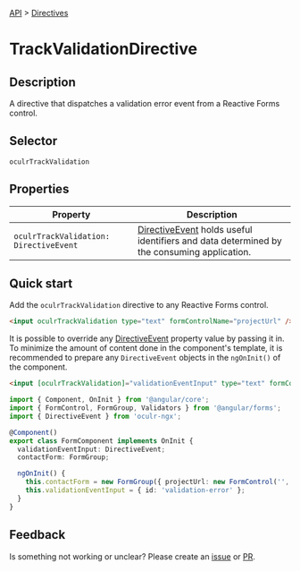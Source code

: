 [API](./README.md) > [Directives](./README.md#Directives)

# TrackValidationDirective

## Description

A directive that dispatches a validation error event from a Reactive Forms control.

## Selector

```
oculrTrackValidation
```

## Properties

| Property                               | Description                                                                                                       |
| -------------------------------------- | ----------------------------------------------------------------------------------------------------------------- |
| `oculrTrackValidation: DirectiveEvent` | [DirectiveEvent](./directive-event.md) holds useful identifiers and data determined by the consuming application. |

## Quick start

Add the `oculrTrackValidation` directive to any Reactive Forms control.

```html
<input oculrTrackValidation type="text" formControlName="projectUrl" />
```

It is possible to override any [DirectiveEvent](./directive-event.md) property value by passing it in. To minimize the amount of content done in the component's template, it is recommended to prepare any `DirectiveEvent` objects in the `ngOnInit()` of the component.

```html
<input [oculrTrackValidation]="validationEventInput" type="text" formControlName="projectUrl" />
```

```typescript
import { Component, OnInit } from '@angular/core';
import { FormControl, FormGroup, Validators } from '@angular/forms';
import { DirectiveEvent } from 'oculr-ngx';

@Component()
export class FormComponent implements OnInit {
  validationEventInput: DirectiveEvent;
  contactForm: FormGroup;

  ngOnInit() {
    this.contactForm = new FormGroup({ projectUrl: new FormControl('', Validators.required) });
    this.validationEventInput = { id: 'validation-error' };
  }
}
```

## Feedback

Is something not working or unclear? Please create an [issue](https://github.com/progressive-insurance/oculr-ngx/issues/new/choose) or [PR](https://github.com/progressive-insurance/oculr-ngx/blob/main/CONTRIBUTING.md).

